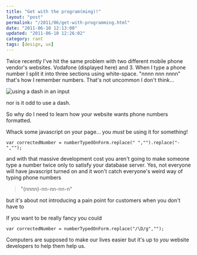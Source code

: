 ```yaml
---
title: "Get with the program(ming)!"
layout: "post"
permalink: "/2011/06/get-with-programming.html"
date: "2011-06-10 12:13:00"
updated: "2011-06-10 12:26:02"
category: rant
tags: [design, ux]
---
```


Twice recently I've hit the same problem with two different mobile phone vendor's websites. Vodafone (displayed here) and 3. When I type a phone number I split it into three sections using white-space. "nnnn nnn nnnn" that's how I remember numbers. That's not uncommon I don't think...

<!--more-->

![using a dash in an input](http://1.bp.blogspot.com/-5j1jDK3JAss/TfIK0Q-_reI/AAAAAAAAAO0/LyikHIbRnj0/s1600/idiots.png)

 nor is it odd to use a dash.

 So why do I need to learn how your website wants phone numbers formatted.

 Whack some javascript on your page... you *must* be using it for something!

 `var correctedNumber = numberTypedOnForm.replace(" ","").replace("-","");`

 and with that massive development cost you aren't going to make someone type a number twice only to satisfy your database server. Yes, not everyone will have javascript turned on and it won't catch everyone's weird way of typing phone numbers

 > "(nnnn)-nn-nn-nn-n" 

 but it's about not introducing a pain point for customers when you don't have to

 If you want to be really fancy you could

 `var correctedNumber = numberTypedOnForm.replace("/\D/g","");`

 Computers are supposed to make our lives easier but it's up to *you* website developers to help them help us.
